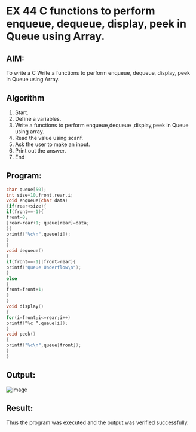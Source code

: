 # EX 44 C functions to perform enqueue, dequeue, display, peek in Queue using Array.
## AIM:
To write a C Write a functions to perform enqueue, dequeue, display, peek in Queue using Array.

## Algorithm
1. Start.
2. Define a variables.
3. Write a functions to perform enqueue,dequeue ,display,peek in Queue using array.
4. Read the value using scanf.
5. Ask the user to make an input.
6. Print out the answer.
7. End
   

## Program:
```c
char queue[50];
int size=10,front,rear,i; 
void enqueue(char data)
{if(rear<size){
if(front==-1){
front=0;
}rear=rear+1; queue[rear]=data;
}{
printf("%c\n",queue[i]);
}
}
void dequeue()
{
if(front==-1||front>rear){
printf("Queue Underflow\n");
}
else
{
front=front+1;
}
}
void display()
{
for(i=front;i<=rear;i++)
printf(“%c “,queue[i]);
}
void peek()
{
printf("%c\n",queue[front]);
}
}

```

## Output:
![image](https://github.com/user-attachments/assets/66b5e891-3060-40a5-a433-6cdc1ec7c66e)



## Result:
Thus the program was executed and the output was verified successfully.
